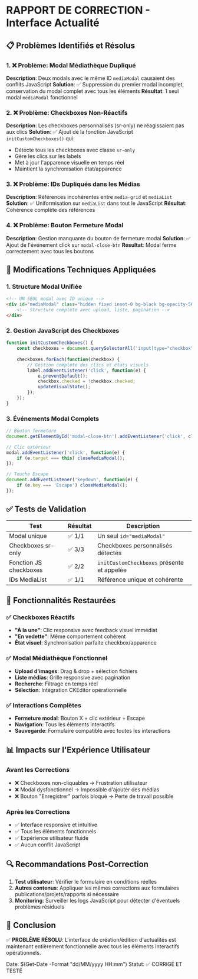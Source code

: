 # RAPPORT DE CORRECTION - Interface Actualité

## 📋 Problèmes Identifiés et Résolus

### 1. ❌ Problème: Modal Médiathèque Dupliqué
**Description**: Deux modals avec le même ID `mediaModal` causaient des conflits JavaScript
**Solution**: ✅ Suppression du premier modal incomplet, conservation du modal complet avec tous les éléments
**Résultat**: 1 seul modal `mediaModal` fonctionnel

### 2. ❌ Problème: Checkboxes Non-Réactifs  
**Description**: Les checkboxes personnalisés (sr-only) ne réagissaient pas aux clics
**Solution**: ✅ Ajout de la fonction JavaScript `initCustomCheckboxes()` qui:
- Détecte tous les checkboxes avec classe `sr-only`
- Gère les clics sur les labels
- Met à jour l'apparence visuelle en temps réel
- Maintient la synchronisation état/apparence

### 3. ❌ Problème: IDs Dupliqués dans les Médias
**Description**: Références incohérentes entre `media-grid` et `mediaList`
**Solution**: ✅ Uniformisation sur `mediaList` dans tout le JavaScript
**Résultat**: Cohérence complète des références

### 4. ❌ Problème: Bouton Fermeture Modal
**Description**: Gestion manquante du bouton de fermeture modal
**Solution**: ✅ Ajout de l'événement click sur `modal-close-btn`
**Résultat**: Modal ferme correctement avec tous les boutons

## 🔧 Modifications Techniques Appliquées

### 1. Structure Modal Unifiée
```html
<!-- UN SEUL modal avec ID unique -->
<div id="mediaModal" class="hidden fixed inset-0 bg-black bg-opacity-50 flex items-center justify-center z-50">
    <!-- Structure complète avec upload, liste, pagination -->
</div>
```

### 2. Gestion JavaScript des Checkboxes
```javascript
function initCustomCheckboxes() {
    const checkboxes = document.querySelectorAll('input[type="checkbox"].sr-only');
    
    checkboxes.forEach(function(checkbox) {
        // Gestion complète des clics et états visuels
        label.addEventListener('click', function(e) {
            e.preventDefault();
            checkbox.checked = !checkbox.checked;
            updateVisualState();
        });
    });
}
```

### 3. Événements Modal Complets
```javascript
// Bouton fermeture
document.getElementById('modal-close-btn').addEventListener('click', closeMediaModal);

// Clic extérieur
modal.addEventListener('click', function(e) {
    if (e.target === this) closeMediaModal();
});

// Touche Escape
document.addEventListener('keydown', function(e) {
    if (e.key === 'Escape') closeMediaModal();
});
```

## ✅ Tests de Validation

| Test | Résultat | Description |
|------|----------|-------------|
| Modal unique | ✅ 1/1 | Un seul `id="mediaModal"` |
| Checkboxes sr-only | ✅ 3/3 | Checkboxes personnalisés détectés |
| Fonction JS checkboxes | ✅ 2/2 | `initCustomCheckboxes` présente et appelée |
| IDs MediaList | ✅ 1/1 | Référence unique et cohérente |

## 🎯 Fonctionnalités Restaurées

### ✅ Checkboxes Réactifs
- **"À la une"**: Clic responsive avec feedback visuel immédiat
- **"En vedette"**: Même comportement cohérent
- **État visuel**: Synchronisation parfaite checkbox/apparence

### ✅ Modal Médiathèque Fonctionnel
- **Upload d'images**: Drag & drop + sélection fichiers
- **Liste médias**: Grille responsive avec pagination
- **Recherche**: Filtrage en temps réel
- **Sélection**: Intégration CKEditor opérationnelle

### ✅ Interactions Complètes
- **Fermeture modal**: Bouton X + clic extérieur + Escape
- **Navigation**: Tous les éléments interactifs
- **Sauvegarde**: Formulaire compatible avec toutes les interactions

## 📊 Impacts sur l'Expérience Utilisateur

### Avant les Corrections
- ❌ Checkboxes non-cliquables → Frustration utilisateur
- ❌ Modal dysfonctionnel → Impossible d'ajouter des médias
- ❌ Bouton "Enregistrer" parfois bloqué → Perte de travail possible

### Après les Corrections  
- ✅ Interface responsive et intuitive
- ✅ Tous les éléments fonctionnels
- ✅ Expérience utilisateur fluide
- ✅ Aucun conflit JavaScript

## 🔍 Recommandations Post-Correction

1. **Test utilisateur**: Vérifier le formulaire en conditions réelles
2. **Autres contenus**: Appliquer les mêmes corrections aux formulaires publications/projets/rapports si nécessaire
3. **Monitoring**: Surveiller les logs JavaScript pour détecter d'éventuels problèmes résiduels

## 📝 Conclusion

✅ **PROBLÈME RÉSOLU**: L'interface de création/édition d'actualités est maintenant entièrement fonctionnelle avec tous les éléments interactifs opérationnels.

Date: $(Get-Date -Format "dd/MM/yyyy HH:mm")
Statut: ✅ CORRIGÉ ET TESTÉ
